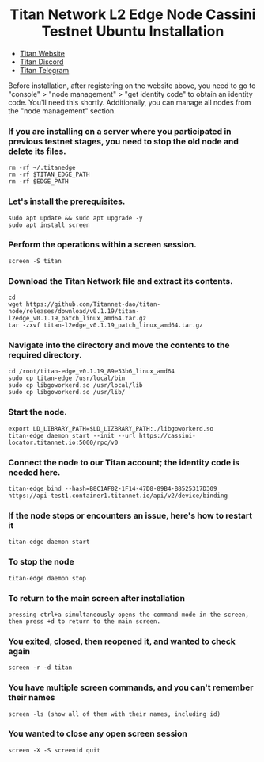 <h1 align="center"> Titan Network L2 Edge Node Cassini Testnet Ubuntu Installation </h1>

* [Titan Website](https://test1.titannet.io/login)<br>
* [Titan Discord](https://discord.com/invite/titannet)<br>
* [Titan Telegram](https://t.me/titannet_dao)<br>

Before installation, after registering on the website above, you need to go to "console" > "node management" > "get identity code" to obtain an identity code. You'll need this shortly. Additionally, you can manage all nodes from the "node management" section.

### If you are installing on a server where you participated in previous testnet stages, you need to stop the old node and delete its files.
```
rm -rf ~/.titanedge 
rm -rf $TITAN_EDGE_PATH 
rm -rf $EDGE_PATH 
```
### Let's install the prerequisites.
```
sudo apt update && sudo apt upgrade -y
sudo apt install screen
```

### Perform the operations within a screen session.
```
screen -S titan
```

### Download the Titan Network file and extract its contents.
```
cd
wget https://github.com/Titannet-dao/titan-node/releases/download/v0.1.19/titan-l2edge_v0.1.19_patch_linux_amd64.tar.gz
tar -zxvf titan-l2edge_v0.1.19_patch_linux_amd64.tar.gz
```

### Navigate into the directory and move the contents to the required directory.
```
cd /root/titan-edge_v0.1.19_89e53b6_linux_amd64
sudo cp titan-edge /usr/local/bin
sudo cp libgoworkerd.so /usr/local/lib
sudo cp libgoworkerd.so /usr/lib/
```

### Start the node.
```
export LD_LIBRARY_PATH=$LD_LIZBRARY_PATH:./libgoworkerd.so
titan-edge daemon start --init --url https://cassini-locator.titannet.io:5000/rpc/v0
```

### Connect the node to our Titan account; the identity code is needed here.
```
titan-edge bind --hash=B8C1AF82-1F14-47D8-89B4-B8525317D309 https://api-test1.container1.titannet.io/api/v2/device/binding
```

### If the node stops or encounters an issue, here's how to restart it
```
titan-edge daemon start
```

### To stop the node
```
titan-edge daemon stop
```

### To return to the main screen after installation
```
pressing ctrl+a simultaneously opens the command mode in the screen, then press +d to return to the main screen.
```

### You exited, closed, then reopened it, and wanted to check again
```
screen -r -d titan
```

### You have multiple screen commands, and you can't remember their names
```
screen -ls (show all of them with their names, including id) 
```

### You wanted to close any open screen session
```
screen -X -S screenid quit
```
